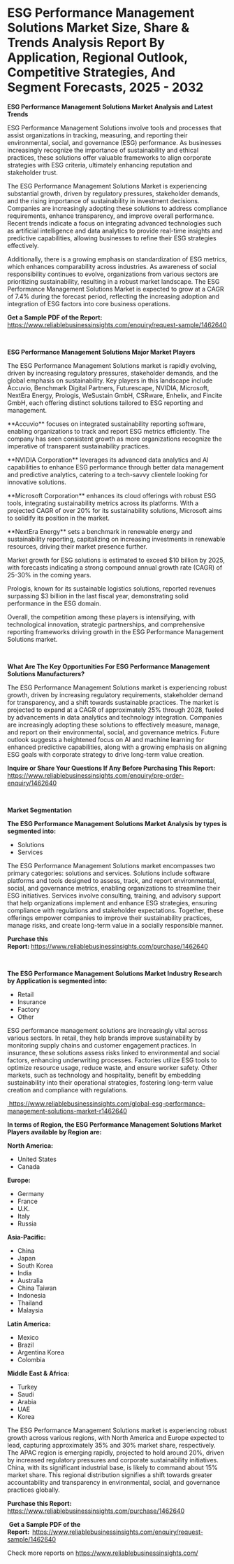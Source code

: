 <p><h1>ESG Performance Management Solutions Market Size, Share & Trends Analysis Report By Application, Regional Outlook, Competitive Strategies, And Segment Forecasts, 2025 - 2032</h1></p><p><strong>ESG Performance Management Solutions Market Analysis and Latest Trends</strong></p>
<p><p>ESG Performance Management Solutions involve tools and processes that assist organizations in tracking, measuring, and reporting their environmental, social, and governance (ESG) performance. As businesses increasingly recognize the importance of sustainability and ethical practices, these solutions offer valuable frameworks to align corporate strategies with ESG criteria, ultimately enhancing reputation and stakeholder trust.</p><p>The ESG Performance Management Solutions Market is experiencing substantial growth, driven by regulatory pressures, stakeholder demands, and the rising importance of sustainability in investment decisions. Companies are increasingly adopting these solutions to address compliance requirements, enhance transparency, and improve overall performance. Recent trends indicate a focus on integrating advanced technologies such as artificial intelligence and data analytics to provide real-time insights and predictive capabilities, allowing businesses to refine their ESG strategies effectively.</p><p>Additionally, there is a growing emphasis on standardization of ESG metrics, which enhances comparability across industries. As awareness of social responsibility continues to evolve, organizations from various sectors are prioritizing sustainability, resulting in a robust market landscape. The ESG Performance Management Solutions Market is expected to grow at a CAGR of 7.4% during the forecast period, reflecting the increasing adoption and integration of ESG factors into core business operations.</p></p>
<p><strong>Get a Sample PDF of the Report:&nbsp;</strong> <a href="https://www.reliablebusinessinsights.com/enquiry/request-sample/1462640?utm_campaign=57&utm_medium=2&utm_source=Github&utm_content=ia&utm_term=11032025&utm_id=esg-performance-management-solutions">https://www.reliablebusinessinsights.com/enquiry/request-sample/1462640</a></p>
<p>&nbsp;</p>
<p><strong>ESG Performance Management Solutions Major Market Players</strong></p>
<p><p>The ESG Performance Management Solutions market is rapidly evolving, driven by increasing regulatory pressures, stakeholder demands, and the global emphasis on sustainability. Key players in this landscape include Accuvio, Benchmark Digital Partners, Futurescape, NVIDIA, Microsoft, NextEra Energy, Prologis, WeSustain GmbH, CSRware, Enhelix, and Fincite GmbH, each offering distinct solutions tailored to ESG reporting and management.</p><p>**Accuvio** focuses on integrated sustainability reporting software, enabling organizations to track and report ESG metrics efficiently. The company has seen consistent growth as more organizations recognize the imperative of transparent sustainability practices.</p><p>**NVIDIA Corporation** leverages its advanced data analytics and AI capabilities to enhance ESG performance through better data management and predictive analytics, catering to a tech-savvy clientele looking for innovative solutions. </p><p>**Microsoft Corporation** enhances its cloud offerings with robust ESG tools, integrating sustainability metrics across its platforms. With a projected CAGR of over 20% for its sustainability solutions, Microsoft aims to solidify its position in the market.</p><p>**NextEra Energy** sets a benchmark in renewable energy and sustainability reporting, capitalizing on increasing investments in renewable resources, driving their market presence further.</p><p>Market growth for ESG solutions is estimated to exceed $10 billion by 2025, with forecasts indicating a strong compound annual growth rate (CAGR) of 25-30% in the coming years. </p><p>Prologis, known for its sustainable logistics solutions, reported revenues surpassing $3 billion in the last fiscal year, demonstrating solid performance in the ESG domain. </p><p>Overall, the competition among these players is intensifying, with technological innovation, strategic partnerships, and comprehensive reporting frameworks driving growth in the ESG Performance Management Solutions market.</p></p>
<p>&nbsp;</p>
<p><strong>What Are The Key Opportunities For ESG Performance Management Solutions Manufacturers?</strong></p>
<p><p>The ESG Performance Management Solutions market is experiencing robust growth, driven by increasing regulatory requirements, stakeholder demand for transparency, and a shift towards sustainable practices. The market is projected to expand at a CAGR of approximately 25% through 2028, fueled by advancements in data analytics and technology integration. Companies are increasingly adopting these solutions to effectively measure, manage, and report on their environmental, social, and governance metrics. Future outlook suggests a heightened focus on AI and machine learning for enhanced predictive capabilities, along with a growing emphasis on aligning ESG goals with corporate strategy to drive long-term value creation.</p></p>
<p><strong>Inquire or Share Your Questions If Any Before Purchasing This Report:</strong> <a href="https://www.reliablebusinessinsights.com/enquiry/pre-order-enquiry/1462640?utm_campaign=57&utm_medium=2&utm_source=Github&utm_content=ia&utm_term=11032025&utm_id=esg-performance-management-solutions">https://www.reliablebusinessinsights.com/enquiry/pre-order-enquiry/1462640</a></p>
<p>&nbsp;</p>
<p><strong>Market Segmentation</strong></p>
<p><strong>The ESG Performance Management Solutions Market Analysis by types is segmented into:</strong></p>
<p><ul><li>Solutions</li><li>Services</li></ul></p>
<p><p>The ESG Performance Management Solutions market encompasses two primary categories: solutions and services. Solutions include software platforms and tools designed to assess, track, and report environmental, social, and governance metrics, enabling organizations to streamline their ESG initiatives. Services involve consulting, training, and advisory support that help organizations implement and enhance ESG strategies, ensuring compliance with regulations and stakeholder expectations. Together, these offerings empower companies to improve their sustainability practices, manage risks, and create long-term value in a socially responsible manner.</p></p>
<p><strong>Purchase this Report:&nbsp;</strong><a href="https://www.reliablebusinessinsights.com/purchase/1462640?utm_campaign=57&utm_medium=2&utm_source=Github&utm_content=ia&utm_term=11032025&utm_id=esg-performance-management-solutions">https://www.reliablebusinessinsights.com/purchase/1462640</a></p>
<p>&nbsp;</p>
<p><strong>The ESG Performance Management Solutions Market Industry Research by Application is segmented into:</strong></p>
<p><ul><li>Retail</li><li>Insurance</li><li>Factory</li><li>Other</li></ul></p>
<p><p>ESG performance management solutions are increasingly vital across various sectors. In retail, they help brands improve sustainability by monitoring supply chains and customer engagement practices. In insurance, these solutions assess risks linked to environmental and social factors, enhancing underwriting processes. Factories utilize ESG tools to optimize resource usage, reduce waste, and ensure worker safety. Other markets, such as technology and hospitality, benefit by embedding sustainability into their operational strategies, fostering long-term value creation and compliance with regulations.</p></p>
<p><a href="https://www.reliablebusinessinsights.com/global-esg-performance-management-solutions-market-r1462640?utm_campaign=57&utm_medium=2&utm_source=Github&utm_content=ia&utm_term=11032025&utm_id=esg-performance-management-solutions">&nbsp;https://www.reliablebusinessinsights.com/global-esg-performance-management-solutions-market-r1462640</a></p>
<p><strong>In terms of Region, the ESG Performance Management Solutions Market Players available by Region are:</strong></p>
<p>
    <p> <strong> North America: </strong>
        <ul>
            <li>United States</li>
            <li>Canada</li>
        </ul>
        </p> 
    <p> <strong> Europe: </strong>
        <ul>
            <li>Germany</li>
            <li>France</li>
            <li>U.K.</li>
            <li>Italy</li>
            <li>Russia</li>
        </ul>
        </p> 
    <p> <strong> Asia-Pacific: </strong>
        <ul>
            <li>China</li>
            <li>Japan</li>
            <li>South Korea</li>
            <li>India</li>
            <li>Australia</li>
            <li>China Taiwan</li>
            <li>Indonesia</li>
            <li>Thailand</li>
            <li>Malaysia</li>
        </ul>
        </p> 
    <p> <strong> Latin America: </strong>
        <ul>
            <li>Mexico</li>
            <li>Brazil</li>
            <li>Argentina Korea</li>
            <li>Colombia</li>
        </ul>
        </p> 
    <p> <strong> Middle East & Africa: </strong>
        <ul>
            <li>Turkey</li>
            <li>Saudi</li>
            <li>Arabia</li>
            <li>UAE</li>
            <li>Korea</li>
        </ul>
    </p>
    </p>
<p><p>The ESG Performance Management Solutions market is experiencing robust growth across various regions, with North America and Europe expected to lead, capturing approximately 35% and 30% market share, respectively. The APAC region is emerging rapidly, projected to hold around 20%, driven by increased regulatory pressures and corporate sustainability initiatives. China, with its significant industrial base, is likely to command about 15% market share. This regional distribution signifies a shift towards greater accountability and transparency in environmental, social, and governance practices globally.</p></p>
<p><strong>Purchase this Report: </strong><a href="https://www.reliablebusinessinsights.com/purchase/1462640?utm_campaign=57&utm_medium=2&utm_source=Github&utm_content=ia&utm_term=11032025&utm_id=esg-performance-management-solutions">https://www.reliablebusinessinsights.com/purchase/1462640</a></p>
<p>&nbsp;<strong>Get a Sample PDF of the Report:&nbsp;&nbsp;</strong><a href="https://www.reliablebusinessinsights.com/enquiry/request-sample/1462640?utm_campaign=57&utm_medium=2&utm_source=Github&utm_content=ia&utm_term=11032025&utm_id=esg-performance-management-solutions">https://www.reliablebusinessinsights.com/enquiry/request-sample/1462640</a></p>
<p><strong></strong></p>
<p>Check more reports on <a href="https://www.reliablebusinessinsights.com/?utm_campaign=57&utm_medium=2&utm_source=Github&utm_content=ia&utm_term=11032025&utm_id=esg-performance-management-solutions">https://www.reliablebusinessinsights.com/</a></p>